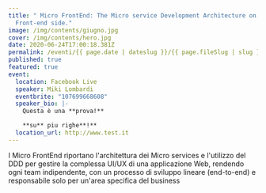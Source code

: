 ```yaml
---
title: " Micro FrontEnd: The Micro service Development Architecture on the
  Front-end side."
image: /img/contents/giugno.jpg
cover: /img/contents/hero.jpg
date: 2020-06-24T17:00:18.381Z
permalink: /eventi/{{ page.date | dateslug }}/{{ page.fileSlug | slug }}/index.html
published: true
featured: true
event:
  location: Facebook Live
  speaker: Miki Lombardi
  eventbrite: "107699668608"
  speaker_bio: |-
    Questa è una **prova!**

    **su** piu righe**!**
  location_url: http://www.test.it
---
```

I Micro FrontEnd riportano l'architettura dei Micro services e l'utilizzo del DDD per gestire la complessa UI/UX di una applicazione Web, rendendo ogni team indipendente, con un processo di sviluppo lineare (end-to-end) e responsabile solo per un'area specifica del business